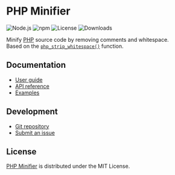 # PHP Minifier
![Node.js](https://badgen.net/npm/node/@cedx/php-minifier) ![npm](https://badgen.net/npm/v/@cedx/php-minifier) ![License](https://badgen.net/npm/license/@cedx/php-minifier) ![Downloads](https://badgen.net/npm/dt/@cedx/php-minifier)

Minify [PHP](https://www.php.net) source code by removing comments and whitespace.  
Based on the [`php_strip_whitespace()`](https://www.php.net/manual/en/function.php-strip-whitespace.php) function. 

## Documentation
- [User guide](https://github.com/cedx/php-minifier.js/wiki)
- [API reference](https://cedx.github.io/php-minifier.js)
- [Examples](https://github.com/cedx/php-minifier.js/tree/main/example)

## Development
- [Git repository](https://github.com/cedx/php-minifier.js)
- [Submit an issue](https://github.com/cedx/php-minifier.js/issues)

## License
[PHP Minifier](https://github.com/cedx/php-minifier.js) is distributed under the MIT License.
